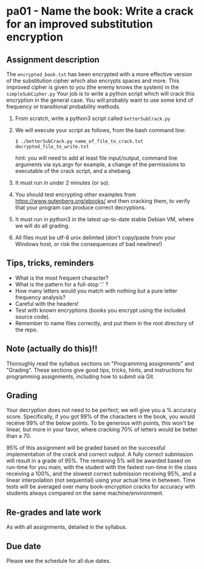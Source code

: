 # pa01 - Name the book: Write a crack for an improved substitution encryption

## Assignment description
The `encrypted_book.txt` has been encrypted with a more effective version of the substitution cipher which also encrypts spaces and more.
This improved cipher is given to you (the enemy knows the system) in the `simpleSubCipher.py`
Your job is to write a python script which will crack this encryption in the general case.
You will probably want to use some kind of frequency or transitional probability methods.

1. From scratch, write a python3 script called `betterSubCrack.py`

2. We will execute your script as follows, from the bash command line:

    `$ ./betterSubCrack.py name_of_file_to_crack.txt decrypted_file_to_write.txt`

    hint: you will need to add at least file input/output, command line arguments via sys.argv for example, a change of the permissions to executable of the crack script, and a shebang.

3. It must run in under 2 minutes (or so).

4. You should test encrypting other examples from https://www.gutenberg.org/ebooks/ and then cracking them, to verify that your program can produce correct decryptions.

5. It must run in python3 in the latest up-to-date stable Debian VM, where we will do all grading. 

6. All files must be utf-8 unix delimted (don't copy/paste from your Windows host, or risk the consequences of bad newlines!)

## Tips, tricks, reminders
* What is the most frequent character?
* What is the pattern for a full-stop '.' ?
* How many letters would you match with nothing but a pure letter frequency analysis?
* Careful with the headers! 
* Test with known encryptions (books you encrypt using the included source code).
* Remember to name files correctly, and put them in the root directory of the repo. 

## Note (actually do this)!!
Thoroughly read the syllabus sections on "Programming assignments" and "Grading". These sections give good tips, tricks, hints, and instructions for programming assignments, including how to submit via Git.

## Grading
Your decryption does not need to be perfect; we will give you a % accuracy score. 
Specifically, if you got 99% of the characters in the book, you would receive 99% of the below points.
To be generous with points, this won't be linear, but more in your favor, where cracking 70% of letters would be better than a 70.

95% of this assignment will be graded based on the successful implementation of the crack and correct output.
A fully correct submission will result in a grade of 95%.
The remaining 5% will be awarded based on run-time for you main, with the student with the fastest run-time in the class receiving a 100%, and the slowest correct submission receiving 95%, and a linear interpolation (not sequential) using your actual time in between.
Time tests will be averaged over many book-encryption cracks for accuracy with students always compared on the same machine/environment.

## Re-grades and late work
As with all assignments, detailed in the syllabus.

## Due date
Please see the schedule for all due dates.


